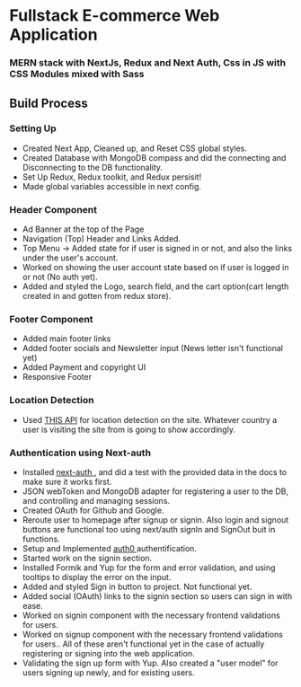# Fullstack E-commerce Web Application
### MERN stack with NextJs, Redux and Next Auth, Css in JS with CSS Modules mixed with Sass 


## Build Process
### Setting Up
- Created Next App, Cleaned up, and Reset CSS global styles.
- Created Database with MongoDB compass and did the connecting and Disconnecting to the DB functionality.
- Set Up Redux, Redux toolkit, and Redux persisit!
- Made global variables accessible in next config.

### Header Component
- Ad Banner at the top of the Page
- Navigation (Top) Header and Links Added.
- Top Menu -> Added state for if user is signed in or not, and also the links under the user's account.
- Worked on showing the user account state based on if user is logged in or not (No auth yet).
- Added and styled the Logo, search field, and the cart option(cart length created in and gotten from redux store).

### Footer Component
- Added main footer links
- Added footer socials and Newsletter input (News letter isn't functional yet)
- Added Payment and copyright UI
- Responsive Footer

### Location Detection
- Used [THIS API](https://ipregistry.co/) for location detection on the site. Whatever country a user is visiting the site from is going to show accordingly. 

### Authentication using Next-auth
- Installed [next-auth ](https://next-auth.js.org/), and did a test with the provided data in the docs to make sure it works first.
- JSON webToken and MongoDB adapter for registering a user to the DB, and controlling and managing sessions.
- Created OAuth for Github and Google.
- Reroute user to homepage after signup or signin. Also login and signout buttons are functional too using next/auth signIn and SignOut buit in functions.
- Setup and Implemented [ auth0 ](https://auth0.com/) authentification.
- Started work on the signin section. 
- Installed Formik and Yup for the form and error validation, and using tooltips to display the error on the input.
- Added and styled Sign in button to project. Not functional yet.
- Added social (OAuth) links to the signin section so users can sign in with ease.
- Worked on signin component with the necessary frontend validations for users.
- Worked on signup component with the necessary frontend validations for users.. All of these aren't functional yet in the case of actually registering or signing into the web application.
- Validating the sign up form with Yup. Also created a "user model" for users signing up newly, and for existing users.

